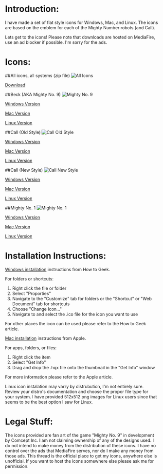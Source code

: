 Introduction:
=============

I have made a set of flat style icons for Windows, Mac, and Linux. 
The icons are based on the emblem for each of the Mighty Number robots (and Call).

Lets get to the icons!
Please note that downloads are hosted on MediaFire, use an ad blocker if possible.
I'm sorry for the ads.

Icons:
======

##All icons, all systems (zip file)
![All Icons](http://i.imgur.com/placeholder.png "All Icons")

[Download](http://www.mediafire.com/placeholder.zip "Download all icons")

##Beck (AKA Mighty No. 9)
![Mighty No. 9](http://i.imgur.com/rIoEakc.png "Beck AKA Mighty No. 9")

[Windows Version](http://www.mediafire.com/download/j5y3ayybx2sauck/MightyNo9.ico "Download Windows version")

[Mac Version](http://www.mediafire.com/download/394g2mqppp73u71/MightyNo9.hqx "Download Mac version")

[Linux Version](http://www.mediafire.com/download/sxknyf7oc6w5c8f/MightyNo9.png "Download Linux version")

##Call (Old Style)
![Call Old Style](http://i.imgur.com/dtXDocy.png "Call Old Style")

[Windows Version](http://www.mediafire.com/download/g6h3ahp929hnkfe/CallOld.ico "Download Windows version")

[Mac Version](http://www.mediafire.com/download/2oygd74b3ra6v6d/CallOld.hqx "Download Mac version")

[Linux Version](http://www.mediafire.com/download/dsixpibjhkvwg88/CallOld.png "Download Linux version")

##Call (New Style)
![Call New Style](http://i.imgur.com/QITyhNR.png "Call New Style")

[Windows Version](http://www.mediafire.com/download/b83igf41fxyio6k/CallNew.ico "Download Windows version")

[Mac Version](http://www.mediafire.com/download/822ft077e8n3ktc/CallNew.hqx "Download Mac version")

[Linux Version](http://www.mediafire.com/download/uyfdh8hxwshnz2x/CallNew.png "Download Linux version")

##Mighty No. 1
![Mighty No. 1](http://i.imgur.com/7qJSgbo.png "Mighty No. 1")

[Windows Version](http://www.mediafire.com/download/udam9iqwte87xfe/MightyNo1.ico "Download Windows version")

[Mac Version](http://www.mediafire.com/download/e71dkpvhnluxnp2/MightyNo1.hqx "Download Mac version")

[Linux Version](http://www.mediafire.com/download/hcpm1q84784ms7e/MightyNo1.png "Download Linux version")

Installation Instructions:
==========================

[Windows installation](http://www.howtogeek.com/howto/13631/) instructions from How to Geek.

For folders or shortcuts:

1. Right click the file or folder
2. Select "Proporties"
3. Navigate to the "Customize" tab for folders or the "Shortcut" or "Web Document" tab for shortcuts
4. Choose "Change Icon..."
5. Navigate to and select the .ico file for the icon you want to use

For other places the icon can be used please refer to the How to Geek article.

[Mac installation](http://support.apple.com/kb/ht2493) instructions from Apple.

For apps, folders, or files:

1. Right click the item
2. Select "Get Info"
3. Drag and drop the .hqx file onto the thumbnail in the "Get Info" window

For more information please refer to the Apple article.

Linux icon instalation may varry by distrubution, I'm not entirely sure.
Review your distro's documentation and choose the propor file type for your system.
I have provided 512x512 png images for Linux users since that seems to be the best option I saw for Linux.



Legal Stuff:
============

The icons provided are fan art of the game "Mighty No. 9" in development by Comcept Inc.
I am not claiming ownership of any of the designs used.
I do not intend to make money from the distribution of these icons.
I have no control over the ads that MediaFire serves, nor do I make any money from those ads.
This thread is the official place to get my icons, anywhere else is unofficial.
If you want to host the icons somewhere else please ask me for permission.